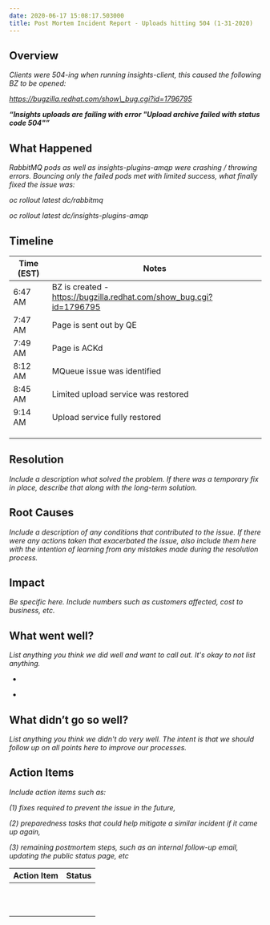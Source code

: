 ```yaml
---
date: 2020-06-17 15:08:17.503000
title: Post Mortem Incident Report - Uploads hitting 504 (1-31-2020)
---
```

## <span dir="ltr">Overview</span>

*<span dir="ltr">Clients were 504-ing when running insights-client, this
caused the following BZ to be opened:</span>*

<span dir="ltr">[*<span class="underline">https://bugzilla.redhat.com/show\_bug.cgi?id=1796795</span>*](https://bugzilla.redhat.com/show_bug.cgi?id=1796795)</span>

***<span dir="ltr">“Insights uploads are failing with error "Upload
archive failed with status code 504"”</span>***

<span dir="ltr"></span>

## <span dir="ltr">What Happened</span>

*<span dir="ltr">RabbitMQ pods as well as insights-plugins-amqp were
crashing / throwing errors. Bouncing only the failed pods met with
limited success, what finally fixed the issue was:</span>*

*<span dir="ltr">oc rollout latest dc/rabbitmq</span>*

*<span dir="ltr">oc rollout latest dc/insights-plugins-amqp</span>*

<span dir="ltr"></span>

<span dir="ltr"></span>

## <span dir="ltr">Timeline</span>

<table>
<thead>
<tr class="header">
<th><strong><span dir="ltr">Time (EST)</span></strong></th>
<th><strong><span dir="ltr">Notes</span></strong></th>
</tr>
</thead>
<tbody>
<tr class="odd">
<td><span dir="ltr">6:47 AM</span></td>
<td><span dir="ltr">BZ is created -</span> <span dir="ltr"><a href="https://bugzilla.redhat.com/show_bug.cgi?id=1796795"><span class="underline"> https://bugzilla.redhat.com/show_bug.cgi?id=1796795</span></a></span></td>
</tr>
<tr class="even">
<td><span dir="ltr">7:47 AM</span></td>
<td><span dir="ltr">Page is sent out by QE</span></td>
</tr>
<tr class="odd">
<td><span dir="ltr">7:49 AM</span></td>
<td><span dir="ltr">Page is ACKd</span></td>
</tr>
<tr class="even">
<td><span dir="ltr">8:12 AM</span></td>
<td><span dir="ltr">MQueue issue was identified</span></td>
</tr>
<tr class="odd">
<td><span dir="ltr">8:45 AM</span></td>
<td><span dir="ltr">Limited upload service was restored</span></td>
</tr>
<tr class="even">
<td><span dir="ltr">9:14 AM</span></td>
<td><span dir="ltr">Upload service fully restored</span></td>
</tr>
<tr class="odd">
<td><span dir="ltr"></span></td>
<td><span dir="ltr"></span></td>
</tr>
<tr class="even">
<td><span dir="ltr"></span></td>
<td><span dir="ltr"></span></td>
</tr>
<tr class="odd">
<td><span dir="ltr"></span></td>
<td><span dir="ltr"></span></td>
</tr>
</tbody>
</table>

<span dir="ltr"></span>

## <span dir="ltr">Resolution</span>

*<span dir="ltr">Include a description what solved the problem. If there
was a temporary fix in place, describe that along with the long-term
solution.</span>*

<span dir="ltr"></span>

## <span dir="ltr">Root Causes</span>

*<span dir="ltr">Include a description of any conditions that
contributed to the issue. If there were any actions taken that
exacerbated the issue, also include them here with the intention of
learning from any mistakes made during the resolution process.</span>*

<span dir="ltr"></span>

## <span dir="ltr">Impact</span>

*<span dir="ltr">Be specific here. Include numbers such as customers
affected, cost to business, etc.</span>*

<span dir="ltr"></span>

<span dir="ltr"></span>

## <span dir="ltr">What went well?</span>

*<span dir="ltr">List anything you think we did well and want to call
out. It's okay to not list anything.</span>*

  - > <span dir="ltr"></span>

  - > <span dir="ltr"></span>

<span dir="ltr"></span>

## <span dir="ltr">What didn’t go so well?</span>

<span dir="ltr">*List anything you think we didn't do very well. The
intent is that we should follow up on all points here to improve our
processes.*</span>

> <span dir="ltr"></span>

<span dir="ltr"></span>

## <span dir="ltr">Action Items</span>

*<span dir="ltr">Include action items such as:</span>*

*<span dir="ltr">(1) fixes required to prevent the issue in the
future,</span>*

*<span dir="ltr">(2) preparedness tasks that could help mitigate a
similar incident if it came up again,</span>*

*<span dir="ltr">(3) remaining postmortem steps, such as an internal
follow-up email, updating the public status page, etc</span>*

<span dir="ltr"></span>

<span dir="ltr"></span>

<table>
<thead>
<tr class="header">
<th><strong><span dir="ltr">Action Item</span></strong></th>
<th><strong><span dir="ltr">Status</span></strong></th>
</tr>
</thead>
<tbody>
<tr class="odd">
<td><span dir="ltr"></span></td>
<td><span dir="ltr"></span></td>
</tr>
<tr class="even">
<td><span dir="ltr"></span></td>
<td><span dir="ltr"></span></td>
</tr>
<tr class="odd">
<td><span dir="ltr"></span></td>
<td><span dir="ltr"></span></td>
</tr>
<tr class="even">
<td><span dir="ltr"></span></td>
<td><span dir="ltr"></span></td>
</tr>
<tr class="odd">
<td><span dir="ltr"></span></td>
<td><span dir="ltr"></span></td>
</tr>
<tr class="even">
<td><span dir="ltr"></span></td>
<td><span dir="ltr"></span></td>
</tr>
<tr class="odd">
<td><span dir="ltr"></span></td>
<td><span dir="ltr"></span></td>
</tr>
<tr class="even">
<td><span dir="ltr"></span></td>
<td><span dir="ltr"></span></td>
</tr>
<tr class="odd">
<td><span dir="ltr"></span></td>
<td><span dir="ltr"></span></td>
</tr>
<tr class="even">
<td><span dir="ltr"></span></td>
<td><span dir="ltr"></span></td>
</tr>
<tr class="odd">
<td><span dir="ltr"></span></td>
<td><span dir="ltr"></span></td>
</tr>
</tbody>
</table>

<span dir="ltr"></span>

<span dir="ltr"></span>

<span dir="ltr"></span>
